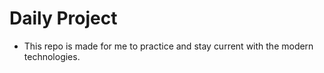 # Daily Project

- This repo is made for me to practice and stay current with the modern technologies.